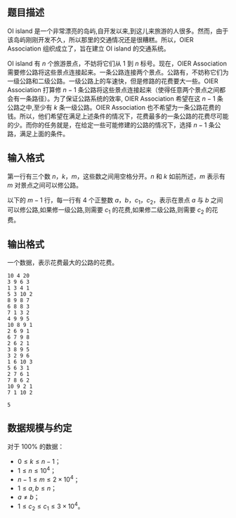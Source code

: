 ## 题目描述

OI island 是一个非常漂亮的岛屿,自开发以来,到这儿来旅游的人很多。然而，由于该岛屿刚刚开发不久，所以那里的交通情况还是很糟糕。所以，OIER Association 组织成立了，旨在建立 OI island 的交通系统。

OI island 有 $n$ 个旅游景点，不妨将它们从 $1$ 到 $n$ 标号。现在，OIER Association 需要修公路将这些景点连接起来。一条公路连接两个景点。公路有，不妨称它们为一级公路和二级公路。一级公路上的车速快，但是修路的花费要大一些。OIER Association 打算修 $n-1$ 条公路将这些景点连接起来（使得任意两个景点之间都会有一条路径）。为了保证公路系统的效率, OIER Association 希望在这 $n-1$ 条公路之中,至少有 $k$ 条一级公路。OIER Association 也不希望为一条公路花费的钱。所以，他们希望在满足上述条件的情况下，花费最多的一条公路的花费尽可能的少。而你的任务就是，在给定一些可能修建的公路的情况下，选择 $n-1$ 条公路，满足上面的条件。

## 输入格式

第一行有三个数 $n$，$k$，$m$，这些数之间用空格分开。$n$ 和 $k$ 如前所述，$m$ 表示有 $m$ 对景点之间可以修公路。

以下的 $m-1$ 行，每一行有 $4$ 个正整数 $a，b，c_1，c_2$，表示在景点 $a$ 与 $b$ 之间可以修公路,如果修一级公路,则需要 $c_1$ 的花费,如果修二级公路,则需要 $c_2$ 的花费。

## 输出格式

一个数据，表示花费最大的公路的花费。

```input1
10 4 20
3 9 6 3
1 3 4 1
5 3 10 2
8 9 8 7
6 8 8 3
7 1 3 2
4 9 9 5
10 8 9 1
2 6 9 1
6 7 9 8
2 6 2 1
3 8 9 5
3 2 9 6
1 6 10 3
5 6 3 1
2 7 6 1
7 8 6 2
10 9 2 1
7 1 10 2
```

```output1
5
```

## 数据规模与约定

对于 $100\%$ 的数据：

- $0\le k\le n-1$；
- $1\le n\le 10^4$；
- $n-1\le m\le 2\times 10^4$；
- $1\le a,b\le n$；
- $a\ne b$；
- $1\le c_2\le c_1\le 3 \times 10^4$。
